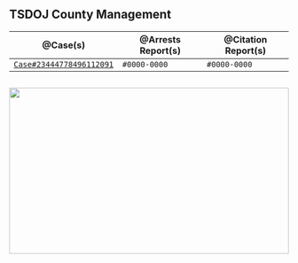 ## TSDOJ County Management

@Case(s) | @Arrests Report(s) | @Citation Report(s)
--- | --- | ---
[`Case#23444778496112091`](.../blob/master/TSDOJ/Case%23444778496112091.md) | `#0000-0000` | `#0000-0000`

##

<img width="100%" height="300" src="https://cdn.discordapp.com/attachments/987509275968544768/1001254852380336270/99-997199_san-andreas-highway-patrol-ocrp-hd-png-download.png" />

